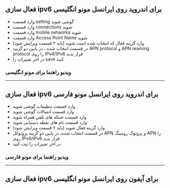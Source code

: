 ## فعال سازی ipv6 برای اندروید روی ایرانسل مونو انگلیسی 
- وارد قسمت setting گوشی شوید
- وارد قسمت connections شوید
- وارد قسمت mobile networks شوید
- وارد قسمت Access Point Name شوید
- وارد گزینه فعال که انتخاب شده است شوید (باید ۲ قسمت ویرایش شود)
- در قسمت انتخاب شده ، در پایین دو گزنیه APN protocol و APN reaming protocol را روی IPv4/IPv6 قرار بدید
- در اخر تغییرات را save کنید



### ویدیو راهنما برای مونو انگلیسی

---


## فعال سازی ipv6 برای اندروید روی ایرانسل مونو فارسی
- وارد قسمت تنظیمات گوشی شوید
- وارد قسمت اتصالات گوشی شوید
- وارد قسمت شبکه های تلفن همراه شوید
- وارد قسمت نام های نقطه دستیابی شوید
- وارد گزینه فعال شوید (باید ۲ قسمت ویرایش شود)
- در قسمت انتخاب شده‌، در پایین دو گزینه پروتوکل APN و پروتوک رومینگ APN را روی IPv4/IPv6 قرار بدید
- در اخر تغییرات را ثبت کنید

### ویدیو راهنما برای مونو فارسی

---


## فعال سازی ipv6 برای آیفون روی ایرانسل مونو انگلیسی 
